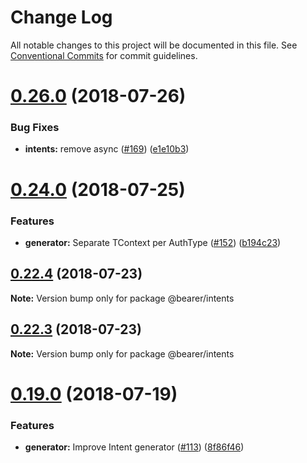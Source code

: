# Change Log

All notable changes to this project will be documented in this file.
See [Conventional Commits](https://conventionalcommits.org) for commit guidelines.

<a name="0.26.0"></a>
# [0.26.0](https://github.com/BearerSH/bearer/compare/v0.25.1...v0.26.0) (2018-07-26)


### Bug Fixes

* **intents:** remove async ([#169](https://github.com/BearerSH/bearer/issues/169)) ([e1e10b3](https://github.com/BearerSH/bearer/commit/e1e10b3))




<a name="0.24.0"></a>
# [0.24.0](https://github.com/BearerSH/bearer/compare/v0.23.2...v0.24.0) (2018-07-25)


### Features

* **generator:** Separate TContext per AuthType ([#152](https://github.com/BearerSH/bearer/issues/152)) ([b194c23](https://github.com/BearerSH/bearer/commit/b194c23))




<a name="0.22.4"></a>
## [0.22.4](https://github.com/BearerSH/bearer/compare/v0.22.2...v0.22.4) (2018-07-23)




**Note:** Version bump only for package @bearer/intents

<a name="0.22.3"></a>
## [0.22.3](https://github.com/BearerSH/bearer/compare/v0.22.3-0...v0.22.3) (2018-07-23)




**Note:** Version bump only for package @bearer/intents

<a name="0.19.0"></a>
# [0.19.0](https://github.com/BearerSH/bearer/compare/v0.18.0...v0.19.0) (2018-07-19)


### Features

* **generator:** Improve Intent generator  ([#113](https://github.com/BearerSH/bearer/issues/113)) ([8f86f46](https://github.com/BearerSH/bearer/commit/8f86f46))
